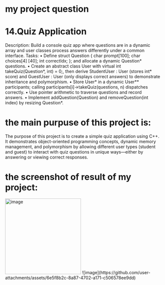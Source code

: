 # my project question
 # 14.Quiz Application
 Description: Build a console quiz app where questions are in a dynamic array and user 
classes process answers differently under a common interface.
 Tasks:
 • Define struct Question { char prompt[100]; char choices[4]
 [40]; int correctIdx; }; and allocate a dynamic Question* 
questions.
 • Create an abstract class User with virtual int takeQuiz(Question*, 
int) = 0;, then derive StudentUser : User (stores int* score) and 
GuestUser : User (only displays correct answers) to demonstrate inheritance 
and polymorphism.
 • Store User* in a dynamic User** participants; calling 
participants[i]->takeQuiz(questions, n) dispatches correctly.
 • Use pointer arithmetic to traverse questions and record answers.
 • Implement addQuestion(Question) and removeQuestion(int index)
 by resizing Question*.

# the main purpuse of this project is:
The purpose of this project is to create a simple quiz application using C++. It demonstrates object-oriented programming concepts, dynamic memory management, and polymorphism by allowing different user types (student and guest) to interact with quiz questions in unique ways—either by answering or viewing correct responses.

# the screenshot of result of my project:
<img width="246" alt="image" src="https://github.com/user-attachments/assets/5b19391e-987a-42f7-bba9-af4acf227107" />
![image](https://github.com/user-attachments/assets/6e5f8b2c-8a87-4702-a171-c506578ee9dd)


